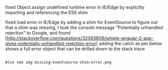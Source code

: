 fixed Object.assign undefined runtime error in IE/Edge by explicitly importing and referencing the ES6 shim

fixed load error in IE/Edge by adding a shim for EventSource
to figure out that a shim was missing, I took the console message "Potentially unhandled rejection" to Google,
and found [http://stackoverflow.com/questions/32093809/simple-angular-2-app-gives-potentially-unhandled-rejection-error]
adding the catch as per below shows a full error object that can be drilled down to the stack trace
``` System.import("./src/example09/app").catch(console.log.bind(console));

Also see img missing-eventsource-shim-error.png